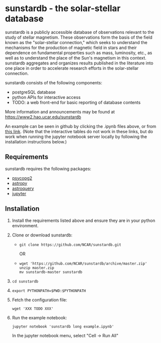 # sunstardb - the solar-stellar database

sunstardb is a publicly accessible database of observations relevant
to the study of stellar magnetism. These observations form the basis
of the field known as the "solar-stellar connection," which seeks to
understand the mechanisms for the production of magnetic field in
stars and their dependence on fundamental properties such as mass,
luminosity, etc., as well as to understand the place of the Sun's
magnetism in this context. sunstardb aggregates and organizes results
published in the literature into one place in order to accelerate
research efforts in the solar-stellar connection.

sunstardb consists of the following components:

 * postgreSQL database
 * python APIs for interactive access
 * TODO: a web front-end for basic reporting of database contents

More information and announcements may be found at https://www2.hao.ucar.edu/sunstardb

An example can be seen in github by clicking the .ipynb files above,
or from [this
link](http://nbviewer.jupyter.org/github/NCAR/sunstardb/blob/master/sunstardb%20long%20example.ipynb).
(Note that the interactive tables do not work in these links, but do
work when running the jupyter notebook server locally by following the installation instructions below.)

## Requirements

sunstardb requires the following packages:

 * [psycopg2](http://initd.org/psycopg/)
 * [astropy](http://www.astropy.org)
 * [astroquery](https://astroquery.readthedocs.io)
 * [jupyter](http://jupyter.org)

## Installation

1. Install the requirements listed above and ensure they are in your python environment.
1. Clone or download sunstardb:
   * `git clone https://github.com/NCAR/sunstardb.git`

     OR

   * ```
     wget 'https://github.com/NCAR/sunstardb/archive/master.zip'
     unzip master.zip
     mv sunstardb-master sunstardb
     ```
1. `cd sunstardb`
1. `export PYTHONPATH=$PWD:$PYTHONPATH`
1. Fetch the configuration file:

   `wget 'XXX TODO XXX'`

1. Run the example notebook:

   `jupyter notebook 'sunstardb long example.ipynb'`

   In the jupyter notebook menu, select "Cell -> Run All"
